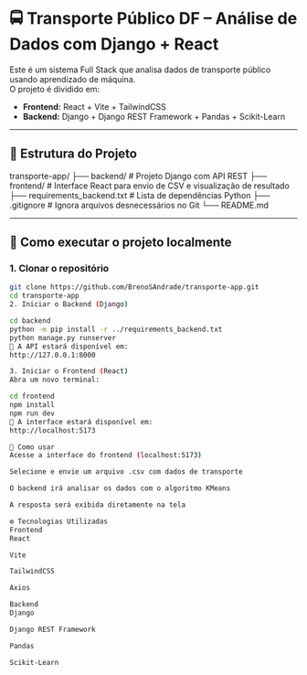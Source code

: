 # 🚍 Transporte Público DF – Análise de Dados com Django + React

Este é um sistema Full Stack que analisa dados de transporte público usando aprendizado de máquina.  
O projeto é dividido em:

- **Frontend:** React + Vite + TailwindCSS
- **Backend:** Django + Django REST Framework + Pandas + Scikit-Learn

---

## 📁 Estrutura do Projeto

transporte-app/
├── backend/ # Projeto Django com API REST
├── frontend/ # Interface React para envio de CSV e visualização de resultado
├── requirements_backend.txt # Lista de dependências Python
├── .gitignore # Ignora arquivos desnecessários no Git
└── README.md

---

## 🚀 Como executar o projeto localmente

### 1. Clonar o repositório

```bash
git clone https://github.com/BrenoSAndrade/transporte-app.git
cd transporte-app
2. Iniciar o Backend (Django)

cd backend
python -m pip install -r ../requirements_backend.txt
python manage.py runserver
📍 A API estará disponível em:
http://127.0.0.1:8000

3. Iniciar o Frontend (React)
Abra um novo terminal:

cd frontend
npm install
npm run dev
📍 A interface estará disponível em:
http://localhost:5173

🧪 Como usar
Acesse a interface do frontend (localhost:5173)

Selecione e envie um arquivo .csv com dados de transporte

O backend irá analisar os dados com o algoritmo KMeans

A resposta será exibida diretamente na tela

⚙️ Tecnologias Utilizadas
Frontend
React

Vite

TailwindCSS

Axios

Backend
Django

Django REST Framework

Pandas

Scikit-Learn

